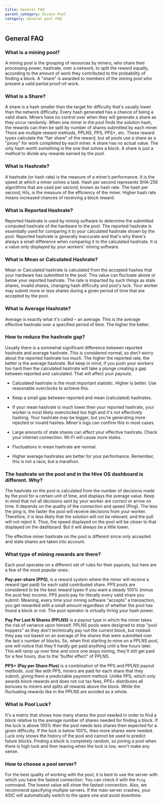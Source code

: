 ```yaml
---
title: General FAQ
parent_category: Hiveon Pool
category: General pool FAQ
---
```

## General FAQ
### What is a mining pool?
A mining pool is the grouping of resources by miners, who share their processing power, hashrate, over a network, to split the reward equally, according to the amount of work they contributed to the probability of finding a block. A "share" is awarded to members of the mining pool who present a valid partial proof-of-work.

### What is a Share?
A share is a hash smaller than the target for difficulty that's usually lower than the network difficulty. Every hash generated has a chance of being a valid share. Miners have no control over when they will generate a share as they occur randomly. When one miner in the pool finds the solution hash, the rewards can then be split by number of shares submitted by each miner. There are multiple reward methods, PPLNS, PPS, PPS+, etc. These reward types calculate the "fair share" of the reward, but all pools use a share as a "proxy" for work completed by each miner. A share has no actual value. The only hash worth something is the one that solves a block. A share is just a method to divide any rewards earned by the pool.

### What is Hashrate?
A hashrate (or hash rate) is the measure of a miner’s performance. It is the speed at which a miner solves a task. Hash per second represents SHA-256 algorithms that are used per second, known as hash rate. The hash per second, H/s, is the measure of the efficiency of the miner. Higher hash rate means increased chances of receiving a block reward.

### What is Reported Hashrate?
Reported Hashrate is used by mining software to determine the submitted computed hashrate of the hardware to the pool. The reported hashrate is essentially used for comparing it to your calculated hashrate shown by the pool. Reported hashrate is generally inaccurate and that's why there's always a small difference when comparing it to the calculated hashrate. It is a value only displayed by your workers' mining software.

### What is Mean or Calculated Hashrate?
Mean or Calculated hashrate is calculated from the accepted hashes that your hardware has submitted to the pool. This value can fluctuate above or below your reported hashrate. The rate is impacted by such things as stale shares, invalid shares, changing hash difficulty and pool's luck. Your worker may submit more or less shares during a given period of time that are accepted by the pool.

### What is Average Hashrate?
Average is exactly what it's called – an average. This is the average effective hashrate over a specified period of time. The higher the better.

### How to reduce the hashrate gap?
Usually there is a somewhat significant difference between reported hashrate and average hashrate. This is considered normal, so don't worry about the reported hashrate too much. The higher the reported rate, the better is the average hashrate. But keep in mind, if you push your workers too hard then the calculated hashrate will take a plunge creating a gap between reported and calculated. That will affect your payouts.

* Calculated hashrate is the most important statistic. Higher is better. Use reasonable overclocks to achieve this.

* Keep a small gap between reported and mean (calculated) hashrates.

* If your mean hashrate is much lower then your reported hashrate, your worker is most likely overclocked too high and it's not effectively hashing. Your hashrate may be bigger, but you’re generating more rejected or invalid hashes. Miner's logs can confirm this in most cases.

* Large amounts of stale shares can affect your effective hashrate. Check your internet connection. Wi-Fi will cause more stales.

* Fluctuations in mean hashrate are normal.

* Higher average hashrates are better for your performance. Remember, this is not a race, but a marathon.

### The hashrate on the pool and in the Hive OS dashboard is different. Why?
The hashrate on the pool is calculated from the number of decisions made by the pool for a certain unit of time, and displays the average value.
Keep in mind that not all decisions sent by your worker are correct or arrive on time.
It depends on the quality of the connection and speed (Ping). The less the ping is, the faster the pool will receive decisions from your worker.
Therefore, it is less likely that the solution will not be relevant, and the pull will not reject it. Thus, the speed displayed on the pool will be closer to that displayed on the dashboard. But it will always be a little lower.

The effective miner hashrate on the pool is different since only accepted and stale shares are taken into account.

### What type of mining rewards are there?
Each pool operates on a different set of rules for their payouts, but here are a few of the most popular ones:

**Pay-per-share (PPS)**, is a reward system where the miner will receive a reward (get paid) for each valid contributed share. PPS pools are considered to be the best reward types if you want a steady 100% (minus the pool fee) income. PPS pools pay for literally every valid share you submit. Meaning, every time your mining software “accepts” a transaction, you get rewarded with a small amount regardless of whether the pool has found a block or not. The pool operator is virtually hiring your hash power.

**Pay Per Last N Shares (PPLNS)** is a payout type in which the miner takes the risk of variance upon himself. PPLNS pools were designed to stop "pool hoppers" as they don’t technically pay out the current block, but instead they pay out based on an average of the shares that were submitted over the last x number of blocks. So, when first starting to mine on a PPLNS pool, one will notice that they'll hardly get paid anything until a few hours later. This will ramp up over time and once one stops mining, they'll still get paid for a few hours, due to the “buffer effect” of PPLNS.

**PPS+ (Pay per Share Plus)** is a combination of the PPS and PPLNS payout methods. Just like with PPS, miners are paid for each share that they submit, giving them a predictable payment method. Unlike PPS, which only awards block rewards and does not cut tax fees, PPS+ distributes all bonuses to miners and splits all rewards above the block. While the fluctuating rewards like in the PPLNS are avoided as a whole.

### What is Pool Luck?
It's a metric that shows how many shares the pool needed in order to find a block relative to the average number of shares needed for finding a block. If the luck is above 100% then the pool needs less shares then expected for a given difficulty. If the luck is below 100%, then more shares were needed. Luck only shows the history of the pool and cannot be used to predict future blocks. Finding a block is completely random, so joining a pool when there is high luck and then leaving when the luck is low, won't make any sense.

### How to choose a pool server?
For the best quality of working with the pool, it is best to use the server with which you have the fastest connection. You can check it with the `Ping` command. The lowest value will show the fastest connection. Also, we recommend specifying multiple servers. If the main server crashes, your ASIC will automatically switch to the spare one and avoid downtime.
